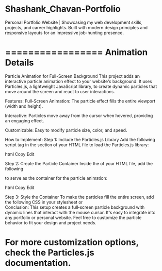 # Shashank_Chavan-Portfolio
Personal Portfolio Website | Showcasing my web development skills, projects, and career highlights. Built with modern design principles and responsive layouts for an impressive job-hunting presence.

=================
Animation Details
=================
Particle Animation for Full-Screen Background
This project adds an interactive particle animation effect to your website's background. It uses Particles.js, a lightweight JavaScript library, to create dynamic particles that move around the screen and react to user interactions.

Features:
Full-Screen Animation: The particle effect fills the entire viewport (width and height).

Interactive: Particles move away from the cursor when hovered, providing an engaging effect.

Customizable: Easy to modify particle size, color, and speed.

How to Implement:
Step 1: Include the Particles.js Library
Add the following script tag in the <head> section of your HTML file to load the Particles.js library:

html
Copy
Edit
<script src="https://cdn.jsdelivr.net/npm/particles.js@2.0.0/particles.min.js"></script>
Step 2: Create the Particle Container
Inside the <body> of your HTML file, add the following <div> to serve as the container for the particle animation:

html
Copy
Edit
<div id="particles-js"></div>
Step 3: Style the Container
To make the particles fill the entire screen, add the following CSS in your stylesheet or <style> tag:

css
Copy
Edit
#particles-js {
  position: fixed;  /* Fix the position to stay in place while scrolling */
  top: 0;
  left: 0;
  width: 100vw;  /* Full viewport width */
  height: 100vh; /* Full viewport height */
  background-color: #000;  /* Optional: background color for contrast */
  z-index: -1;  /* Ensure particles stay behind other content */
}
Step 4: Add the Particle Configuration
Just before the closing </body> tag, add the following script to configure the particle behavior. You can customize the number of particles, size, and interactivity as needed:

html
Copy
Edit
<script>
  particlesJS("particles-js", {
    particles: {
      number: {
        value: 100,  // Number of particles
        density: {
          enable: true,
          value_area: 800
        }
      },
      shape: {
        type: "line",  // Particle shape as line
        stroke: {
          width: 2,
          color: "#ffffff"  // White color for the lines
        }
      },
      size: {
        value: 3,  // Size of the particles (small lines)
        random: true
      },
      move: {
        enable: true,
        speed: 1,  // Speed of particle movement
        direction: "none",
        random: true,
        straight: false,
        out_mode: "out"
      }
    },
    interactivity: {
      detect_on: "window",
      events: {
        onhover: {
          enable: true,
          mode: "repulse"  // Particles repulse on hover
        }
      }
    },
    retina_detect: true
  });
</script>
Step 5: Customize the Particle Effect
Feel free to adjust the configuration parameters:

value in number: Controls the number of particles on the screen.

size in size: Controls the size of the particles.

stroke in shape: Controls the thickness and color of the lines.

speed in move: Controls how fast the particles move.

Example HTML File:
html
Copy
Edit
<!DOCTYPE html>
<html lang="en">
<head>
  <meta charset="UTF-8">
  <meta name="viewport" content="width=device-width, initial-scale=1.0">
  <title>Your Portfolio</title>
  <!-- Load Particles.js -->
  <script src="https://cdn.jsdelivr.net/npm/particles.js@2.0.0/particles.min.js"></script>
  <style>
    #particles-js {
      position: fixed;
      top: 0;
      left: 0;
      width: 100vw;
      height: 100vh;
      background-color: #000;
      z-index: -1;
    }
  </style>
</head>
<body>

  <!-- Particle container -->
  <div id="particles-js"></div>

  <!-- Your website content goes here -->

  <!-- Particle configuration script -->
  <script>
    particlesJS("particles-js", {
      particles: {
        number: {
          value: 100,
          density: {
            enable: true,
            value_area: 800
          }
        },
        shape: {
          type: "line",
          stroke: {
            width: 2,
            color: "#ffffff"
          }
        },
        size: {
          value: 3,
          random: true
        },
        move: {
          enable: true,
          speed: 1,
          direction: "none",
          random: true,
          straight: false,
          out_mode: "out"
        }
      },
      interactivity: {
        detect_on: "window",
        events: {
          onhover: {
            enable: true,
            mode: "repulse"
          }
        }
      },
      retina_detect: true
    });
  </script>

</body>
</html>
Conclusion:
This setup creates a full-screen particle background with dynamic lines that interact with the mouse cursor. It's easy to integrate into any portfolio or personal website. Feel free to customize the particle behavior to fit your design and project needs.

For more customization options, check the Particles.js documentation.
=====================================================================

